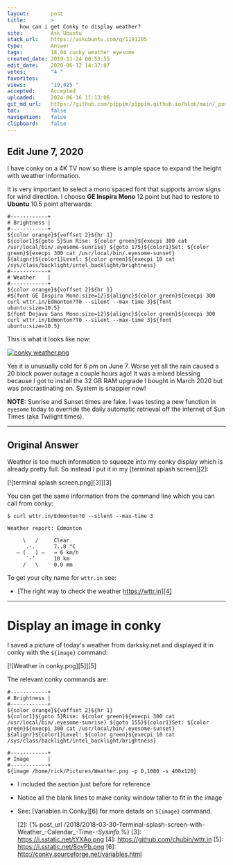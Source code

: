 ```yaml
---
layout:       post
title:        >
    how can i get Conky to display weather?
site:         Ask Ubuntu
stack_url:    https://askubuntu.com/q/1191205
type:         Answer
tags:         18.04 conky weather eyesome
created_date: 2019-11-24 00:53:55
edit_date:    2020-06-12 14:37:07
votes:        "4 "
favorites:    
views:        "19,025 "
accepted:     Accepted
uploaded:     2024-06-16 11:13:06
git_md_url:   https://github.com/pippim/pippim.github.io/blob/main/_posts/2019/2019-11-24-how-can-i-get-Conky-to-display-weather_.md
toc:          false
navigation:   false
clipboard:    false
---
```


## Edit June 7, 2020

I have conky on a 4K TV now so there is ample space to expand the height with weather information.

It is very important to select a mono spaced font that supports arrow signs for wind direction. I choose **GE Inspira Mono** 12 point but had to restore to **Ubuntu** 10.5 point afterwards:

``` 
#------------+
# Brightness |
#------------+
${color orange}${voffset 2}${hr 1}
${color1}${goto 5}Sun Rise: ${color green}${execpi 300 cat /usr/local/bin/.eyesome-sunrise} ${goto 175}${color1}Set: ${color green}${execpi 300 cat /usr/local/bin/.eyesome-sunset} ${alignr}${color1}Level: ${color green}${execpi 10 cat /sys/class/backlight/intel_backlight/brightness}
#------------+
# Weather    |
#------------+
${color orange}${voffset 2}${hr 1}
#${font GE Inspira Mono:size=12}${alignc}${color green}${execpi 300 curl wttr.in/Edmonton?T0 --silent --max-time 3}${font ubuntu:size=10.5}
${font Dejavu Sans Mono:size=12}${alignc}${color green}${execpi 300 curl wttr.in/Edmonton?T0 --silent --max-time 3}${font ubuntu:size=10.5}
```

This is what it looks like now:

[![conky weather.png][1]][1]

Yes it is unusually cold for 6 pm on June 7. Worse yet all the rain caused a 20 block power outage a couple hours ago! It was a mixed blessing because I got to install the 32 GB RAM upgrade I bought in March 2020 but was procrastinating on. System is snappier now!

**NOTE:** Sunrise and Sunset times are fake. I was testing a new function in `eyesome` today to override the daily automatic retrieval off the internet of Sun Times (aka Twilight times).

----------

## Original Answer

Weather is too much information to squeeze into my conky display which is already pretty full. So instead I put it in my [terminal splash screen][2]:

[![terminal splash screen.png][3]][3]

You can get the same information from the command line which you can call from conky:

``` 
$ curl wttr.in/Edmonton?0 --silent --max-time 3

Weather report: Edmonton

     \   /     Clear
      .-.      7..8 °C        
   ― (   ) ―   → 6 km/h       
      `-’      10 km          
     /   \     0.0 mm         
```

To get your city name for `wttr.in` see:

- [The right way to check the weather https://wttr.in][4]


----------


# Display an image in conky

I saved a picture of today's weather from darksky.net and displayed it in conky with the `${image}` command:

[![Weather in conky.png][5]][5]

The relevant conky commands are:

``` 
#------------+
# Brightness |
#------------+
${color orange}${voffset 2}${hr 1}
${color1}${goto 5}Rise: ${color green}${execpi 300 cat /usr/local/bin/.eyesome-sunrise} ${goto 155}${color1}Set: ${color green}${execpi 300 cat /usr/local/bin/.eyesome-sunset} ${alignr}${color1}Level: ${color green}${execpi 10 cat /sys/class/backlight/intel_backlight/brightness}

#------------+
# Image      |
#------------+
${image /home/rick/Pictures/Weather.png -p 0,1080 -s 400x120}
```

- I included the section just before for reference
- Notice all the blank lines to make conky window taller to fit in the image
- See: [Variables in Conky][6] for more details on `${image}` command.


  [1]: https://i.sstatic.net/EqapD.png
  [2]: {% post_url /2018/2018-03-30-Terminal-splash-screen-with-Weather_-Calendar_-Time-_-Sysinfo_ %}
  [3]: https://i.sstatic.net/tYXAo.png
  [4]: https://github.com/chubin/wttr.in
  [5]: https://i.sstatic.net/8ovPb.png
  [6]: http://conky.sourceforge.net/variables.html
